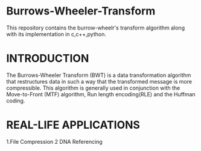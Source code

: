 # Burrows-Wheeler-Transform
This repository contains the burrow-wheelr's transform algorithm along with its implementation in c,c++,python.

# INTRODUCTION
The Burrows-Wheeler Transform (BWT) is a data transformation algorithm that restructures data in such a way that the transformed message is more compressible. This algorithm is generally used in conjunction with the Move-to-Front (MTF) algorithm, Run length encoding(RLE) and the Huffman coding.

# REAL-LIFE APPLICATIONS
1.File Compression
2 DNA Referencing
